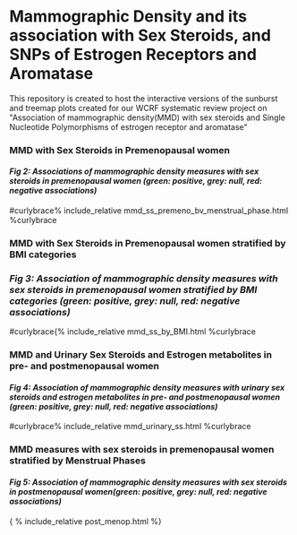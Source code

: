 # Mammographic Density and its association with Sex Steroids, and SNPs of Estrogen Receptors and Aromatase

This repository is created to host the interactive versions of the sunburst and treemap plots created for our WCRF systematic review project on "Association of mammographic density(MMD) with sex steroids and Single Nucleotide Polymorphisms of estrogen receptor and aromatase"  

### MMD with Sex Steroids in Premenopausal women
#### *Fig 2: Associations of mammographic density measures with sex steroids in premenopausal women (green: positive, grey: null, red: negative associations)*

#curlybrace% include_relative mmd_ss_premeno_bv_menstrual_phase.html %curlybrace

### MMD with Sex Steroids in Premenopausal women stratified by BMI categories
### *Fig 3: Association of mammographic density measures with sex steroids in premenopausal women stratified by BMI categories (green: positive, grey: null, red: negative associations)*
#curlybrace{% include_relative mmd_ss_by_BMI.html %curlybrace

### MMD and Urinary Sex Steroids and Estrogen metabolites in pre- and postmenopausal women
#### *Fig 4: Association of mammographic density measures with urinary sex steroids and estrogen metabolites in pre- and postmenopausal women (green: positive, grey: null, red: negative associations)*
#curlybrace% include_relative mmd_urinary_ss.html %curlybrace

### MMD measures with sex steroids in premenopausal women stratified by Menstrual Phases
#### *Fig 5: Association of mammographic density measures with sex steroids in postmenopausal women(green: positive, grey: null, red: negative associations)*
{ % include_relative post_menop.html %}
